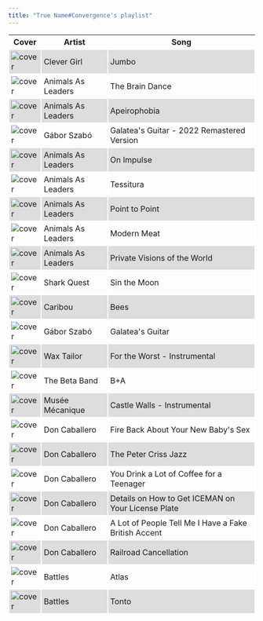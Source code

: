 ```yaml
---
title: "True Name#Convergence's playlist"
---
```


<style>
thead th {
    text-align: center;
}
tbody td {
    text-justify: none;
    vertical-align: middle;
    padding: 0.25rem;
    border: 2px solid white;
}
tbody td img {
    max-width: 100px;
    display: block;
    margin: 0;
}
tbody tr:nth-of-type(odd) td {
    background-color: #ddd;
}
</style>

Cover | Artist | Song
---|---|---
![cover](https://i.scdn.co/image/ab67616d0000b273b2315cd9e84f2c9ed27ef009) | Clever Girl | Jumbo
![cover](https://i.scdn.co/image/ab67616d0000b273ff93110327dd6422f55985ae) | Animals As Leaders | The Brain Dance
![cover](https://i.scdn.co/image/ab67616d0000b273ff93110327dd6422f55985ae) | Animals As Leaders | Apeirophobia
![cover](https://i.scdn.co/image/ab67616d0000b273639e8e56a2a13cd71feaf507) | Gábor Szabó | Galatea's Guitar - 2022 Remastered Version
![cover](https://i.scdn.co/image/ab67616d0000b2733414817295828da95689f5d5) | Animals As Leaders | On Impulse
![cover](https://i.scdn.co/image/ab67616d0000b2733414817295828da95689f5d5) | Animals As Leaders | Tessitura
![cover](https://i.scdn.co/image/ab67616d0000b2733414817295828da95689f5d5) | Animals As Leaders | Point to Point
![cover](https://i.scdn.co/image/ab67616d0000b2733414817295828da95689f5d5) | Animals As Leaders | Modern Meat
![cover](https://i.scdn.co/image/ab67616d0000b273ff93110327dd6422f55985ae) | Animals As Leaders | Private Visions of the World
![cover](https://i.scdn.co/image/ab67616d0000b2731c1641dba336e593b1342210) | Shark Quest | Sin the Moon
![cover](https://i.scdn.co/image/ab67616d0000b27376128184ac1762df79381b86) | Caribou | Bees
![cover]() | Gábor Szabó | Galatea's Guitar
![cover](https://i.scdn.co/image/ab67616d0000b2735ed64b9fdb0c5e2167a80e60) | Wax Tailor | For the Worst - Instrumental
![cover](https://i.scdn.co/image/ab67616d0000b273c462960b2c08c8eb06face09) | The Beta Band | B+A
![cover](https://i.scdn.co/image/ab67616d0000b2739d30e91f959fefe9bb607ade) | Musée Mécanique | Castle Walls - Instrumental
![cover](https://i.scdn.co/image/ab67616d0000b273cfbdfdf5c3c1a4e31fd374c4) | Don Caballero | Fire Back About Your New Baby's Sex
![cover](https://i.scdn.co/image/ab67616d0000b273cfbdfdf5c3c1a4e31fd374c4) | Don Caballero | The Peter Criss Jazz
![cover](https://i.scdn.co/image/ab67616d0000b273cfbdfdf5c3c1a4e31fd374c4) | Don Caballero | You Drink a Lot of Coffee for a Teenager
![cover](https://i.scdn.co/image/ab67616d0000b273cfbdfdf5c3c1a4e31fd374c4) | Don Caballero | Details on How to Get ICEMAN on Your License Plate
![cover](https://i.scdn.co/image/ab67616d0000b273cfbdfdf5c3c1a4e31fd374c4) | Don Caballero | A Lot of People Tell Me I Have a Fake British Accent
![cover](https://i.scdn.co/image/ab67616d0000b273e8887a3a092663236f09d0dc) | Don Caballero | Railroad Cancellation
![cover](https://i.scdn.co/image/ab67616d0000b27392edc775b35e028edc286cd8) | Battles | Atlas
![cover](https://i.scdn.co/image/ab67616d0000b27392edc775b35e028edc286cd8) | Battles | Tonto
